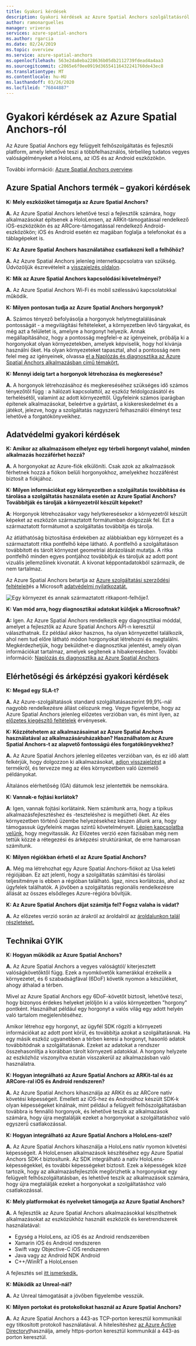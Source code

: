 ```yaml
---
title: Gyakori kérdések
description: Gyakori kérdések az Azure Spatial Anchors szolgáltatásról.
author: ramonarguelles
manager: vriveras
services: azure-spatial-anchors
ms.author: rgarcia
ms.date: 02/24/2019
ms.topic: overview
ms.service: azure-spatial-anchors
ms.openlocfilehash: 563e2da8eba228636b05db2112739fdead4a4aa3
ms.sourcegitcommit: c2065e6f0ee0919d36554116432241760de43ec8
ms.translationtype: MT
ms.contentlocale: hu-HU
ms.lasthandoff: 03/26/2020
ms.locfileid: "76844887"
---
```

# <a name="frequently-asked-questions-about-azure-spatial-anchors"></a>Gyakori kérdések az Azure Spatial Anchors-ról

Az Azure Spatial Anchors egy felügyelt felhőszolgáltatás és fejlesztői platform, amely lehetővé teszi a többfelhasználós, térbelileg tudatos vegyes valóságélményeket a HoloLens, az iOS és az Android eszközökön.

További információ: [Azure Spatial Anchors overview](overview.md).

## <a name="azure-spatial-anchors-product-faqs"></a>Azure Spatial Anchors termék – gyakori kérdések

**K: Mely eszközöket támogatja az Azure Spatial Anchors?**

**A.** Az Azure Spatial Anchors lehetővé teszi a fejlesztők számára, hogy alkalmazásokat építsenek a HoloLensen, az ARKit-támogatással rendelkező iOS-eszközökön és az ARCore-támogatással rendelkező Android-eszközökön; iOS és Android esetén ez magában foglalja a telefonokat és a táblagépeket is.

**K: Az Azure Spatial Anchors használatához csatlakozni kell a felhőhöz?**

**A.** Az Azure Spatial Anchors jelenleg internetkapcsolatra van szükség. Üdvözöljük észrevételeit a [visszajelzés oldalon](https://feedback.azure.com/forums/919252-azure-spatial-anchors).

**K: Mik az Azure Spatial Anchors kapcsolódási követelményei?**

**A.** Az Azure Spatial Anchors Wi-Fi és mobil szélessávú kapcsolatokkal működik.

**K: Milyen pontosan tudja az Azure Spatial Anchors horgonyok?**

**A.** Számos tényező befolyásolja a horgonyok helytmegtalálásának pontosságát - a megvilágítási feltételeket, a környezetben lévő tárgyakat, és még azt a felületet is, amelyre a horgonyt helyezik. Annak megállapításához, hogy a pontosság megfelel-e az igényeinek, próbálja ki a horgonyokat olyan környezetekben, amelyek képviselik, hogy hol kívánja használni őket. Ha olyan környezeteket tapasztal, ahol a pontosság nem felel meg az igényeinek, olvassa [el a Naplózás és diagnosztika az Azure Spatial Anchors alkalmazásban című témakört.](./concepts/logging-diagnostics.md)

**K: Mennyi ideig tart a horgonyok létrehozása és megkeresése?**

**A.** A horgonyok létrehozásához és megkereséséhez szükséges idő számos tényezőtől függ : a hálózati kapcsolattól, az eszköz feldolgozásától és terhelésétől, valamint az adott környezettől. Ügyfeleink számos iparágban építenek alkalmazásokat, beleértve a gyártást, a kiskereskedelmet és a játékot, jelezve, hogy a szolgáltatás nagyszerű felhasználói élményt tesz lehetővé a forgatókönyveikhez.

## <a name="privacy-faq"></a>Adatvédelmi gyakori kérdések

**K: Amikor az alkalmazásom elhelyez egy térbeli horgonyt valahol, minden alkalmazás hozzáférhet hozzá?**

**A.** A horgonyokat az Azure-fiók elkülöníti. Csak azok az alkalmazások férhetnek hozzá a fiókon belüli horgonyokhoz, amelyekhez hozzáférést biztosít a fiókjához.

**K: Milyen információkat egy környezetben a szolgáltatás továbbítása és tárolása a szolgáltatás használata esetén az Azure Spatial Anchors? Továbbítják és tárolják a környezetről készült képeket?**

**A**: Horgonyok létrehozásakor vagy helytkeresésekor a környezetről készült képeket az eszközön származtatott formátumban dolgozzák fel. Ezt a származtatott formátumot a szolgáltatás továbbítja és tárolja.

Az átláthatóság biztosítása érdekében az alábbiakban egy környezet és a származtatott ritka pontfelhő képe látható. A pontfelhő a szolgáltatáson továbbított és tárolt környezet geometriai ábrázolását mutatja. A ritka pontfelhő minden egyes pontjához továbbítjuk és tároljuk az adott pont vizuális jellemzőinek kivonatát. A kivonat képpontadatokból származik, de nem tartalmaz.

Az Azure Spatial Anchors betartja az [Azure szolgáltatási szerződési feltételeit](https://go.microsoft.com/fwLink/?LinkID=522330&amp;amp;clcid=0x9)és a Microsoft [adatvédelmi nyilatkozatát.](https://go.microsoft.com/fwlink/?LinkId=521839&amp;clcid=0x409)

![Egy környezet és annak származtatott](./media/sparse-point-cloud.png)
ritkapont-felhője*1.*


**K: Van mód arra, hogy diagnosztikai adatokat küldjek a Microsoftnak?**

**A:** Igen. Az Azure Spatial Anchors rendelkezik egy diagnosztikai móddal, amelyet a fejlesztők az Azure Spatial Anchors API-n keresztül választhatnak. Ez például akkor hasznos, ha olyan környezettel találkozik, ahol nem tud előre látható módon horgonyokat létrehozni és megtalálni. Megkérdezhetjük, hogy beküldhet-e diagnosztikai jelentést, amely olyan információkat tartalmaz, amelyek segítenek a hibakeresésben. További információ: [Naplózás és diagnosztika az Azure Spatial Anchors](./concepts/logging-diagnostics.md).

## <a name="availability-and-pricing-faqs"></a>Elérhetőségi és árképzési gyakori kérdések

**K: Megad egy SLA-t?**

**A.** Az Azure-szolgáltatások standard szolgáltatásaszerint 99,9%-nál nagyobb rendelkezésre állást célozunk meg. Vegye figyelembe, hogy az Azure Spatial Anchors jelenleg előzetes verzióban van, és mint ilyen, az [előzetes kiegészítő feltételek](https://azure.microsoft.com/support/legal/preview-supplemental-terms/) érvényesek.

**K: Közzétehetem az alkalmazásaimat az Azure Spatial Anchors használatával az alkalmazásáruházakban? Használhatom az Azure Spatial Anchors-t az alapvető fontosságú éles forgatókönyvekhez?**

**A.** Az Azure Spatial Anchors jelenleg előzetes verzióban van, és ez idő alatt felkérjük, hogy dolgozzon ki alkalmazásokat, [adjon visszajelzést](https://feedback.azure.com/forums/919252-azure-spatial-anchors) a termékről, és tervezze meg az éles környezetben való üzemelő példányokat.

Általános elérhetőség (GA) dátumok lesz jelentették be nemsokára.

**K: Vannak-e fojtási korlátok?**

**A**: Igen, vannak fojtási korlátaink.  Nem számítunk arra, hogy a tipikus alkalmazásfejlesztéshez és -teszteléshez is megütheti őket. Az éles környezetben történő üzembe helyezésekhez készen állunk arra, hogy támogassuk ügyfeleink magas szintű követelményeit. [Lépjen kapcsolatba velünk,](mailto:azuremrs@microsoft.com) hogy megvitassák. Az Előzetes verzió ezen fázisában még nem tettük közzé a rétegezési és árképzési struktúránkat, de erre hamarosan számítunk.

**K: Milyen régiókban érhető el az Azure Spatial Anchors?**

**A.** Még ma létrehozhat egy Azure Spatial Anchors-fiókot az Usa keleti régiójában. Ez azt jelenti, hogy a szolgáltatás számítási és tárolási teljesítménye is ebben a régióban található. Igaz, nincs korlátozás, ahol az ügyfelek találhatók. A jövőben a szolgáltatás regionális rendelkezésre állását az összes elsődleges Azure-régióra bővítjük.

**K: Az Azure Spatial Anchors díjat számítja fel? Fogsz valaha is vádat?**

**A.** Az előzetes verzió során az árakról az ároldalról az [ároldalunkon talál részleteket.](https://azure.microsoft.com/pricing/details/spatial-anchors/)

## <a name="technical-faqs"></a>Technikai GYIK

**K: Hogyan működik az Azure Spatial Anchors?**

**A.** Az Azure Spatial Anchors a vegyes valóságtól/ kiterjesztett valóságkövetőktől függ. Ezek a nyomkövetők kamerákkal érzékelik a környezetet, és 6 szabadságfával (6DoF) követik nyomon a készüléket, ahogy áthalad a térben.

Mivel az Azure Spatial Anchors egy 6DoF-követőt biztosít, lehetővé teszi, hogy bizonyos érdekes helyeket jelöljön ki a valós környezetben "horgony" pontként. Használhat például egy horgonyt a valós világ egy adott helyén való tartalom megjelenítéséhez.

Amikor létrehoz egy horgonyt, az ügyfél SDK rögzíti a környezeti információkat az adott pont körül, és továbbítja azokat a szolgáltatásnak. Ha egy másik eszköz ugyanebben a térben keresi a horgonyt, hasonló adatok továbbítódnak a szolgáltatásnak. Ezeket az adatokat a rendszer összehasonlítja a korábban tárolt környezeti adatokkal. A horgony helyzete az eszközhöz viszonyítva ezután visszakerül az alkalmazásban való használatra.

**K: Hogyan integrálható az Azure Spatial Anchors az ARKit-tal és az ARCore-ral iOS és Android rendszeren?**

**A.** Az Azure Spatial Anchors kihasználja az ARKit és az ARCore natív követési képességeit. Emellett az iOS-hez és Androidhoz készült SDK-k olyan képességeket kínálnak, mint például a felügyelt felhőszolgáltatásban továbbra is fennálló horgonyok, és lehetővé teszik az alkalmazások számára, hogy újra megtalálják ezeket a horgonyokat a szolgáltatáshoz való egyszerű csatlakozással.

**K: Hogyan integrálható az Azure Spatial Anchors a HoloLens-szel?**

**A.** Az Azure Spatial Anchors kihasználja a HoloLens natív nyomon követési képességeit. A HoloLensen alkalmazások készítéséhez egy Azure Spatial Anchors SDK-t biztosítunk. Az SDK integrálható a natív HoloLens-képességekkel, és további képességeket biztosít. Ezek a képességek közé tartozik, hogy az alkalmazásfejlesztők megőrizhetik a horgonyokat egy felügyelt felhőszolgáltatásban, és lehetővé teszik az alkalmazások számára, hogy újra megtalálják ezeket a horgonyokat a szolgáltatáshoz való csatlakozással.

**K: Mely platformokat és nyelveket támogatja az Azure Spatial Anchors?**

**A.** A fejlesztők az Azure Spatial Anchors alkalmazásokkal készíthetnek alkalmazásokat az eszközükhöz használt eszközök és keretrendszerek használatával:

- Egység a HoloLens, az iOS és az Android rendszerében
- Xamarin iOS és Android rendszeren
- Swift vagy Objective-C iOS rendszeren
- Java vagy az Android NDK Android
- C++/WinRT a HoloLensen

A fejlesztés sel [itt ismerkedik.](index.yml)

**K: Működik az Unreal-nál?**

**A.** Az Unreal támogatását a jövőben figyelembe vesszük.

**K: Milyen portokat és protokollokat használ az Azure Spatial Anchors?**

**A.** Az Azure Spatial Anchors a 443-as TCP-porton keresztül kommunikál egy titkosított protokoll használatával. A hitelesítéshez [az Azure Active Directoryt](https://docs.microsoft.com/azure/active-directory/)használja, amely https-porton keresztül kommunikál a 443-as porton keresztül.
